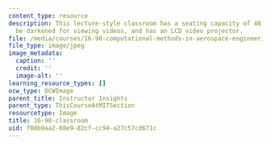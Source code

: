 ```yaml
---
content_type: resource
description: This lecture-style classroom has a seating capacity of 48. The room can
  be darkened for viewing videos, and has an LCD video projector.
file: /media/courses/16-90-computational-methods-in-aerospace-engineering-spring-2014/f08b9aa288e982cfcc94a27c57cd671c_16-90-classroom.jpg
file_type: image/jpeg
image_metadata:
  caption: ''
  credit: ''
  image-alt: ''
learning_resource_types: []
ocw_type: OCWImage
parent_title: Instructor Insights
parent_type: ThisCourseAtMITSection
resourcetype: Image
title: 16-90-classroom
uid: f08b9aa2-88e9-82cf-cc94-a27c57cd671c
---
```

